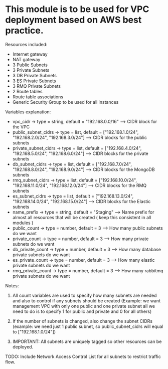 # This module is to be used for VPC deployment based on AWS best practice.

Resources included:
* Internet gateway
* NAT gateway
* 3 Public Subnets
* 3 Private Subnets
* 3 DB Private Subnets
* 3 ES Private Subnets
* 3 RMQ Private Subnets
* 2 Route tables
* Route table associations
* Generic Security Group to be used for all instances


Variables explanation:
* vpc_cidr             -> type = string, default = "192.168.0.0/16"                                        --> CIDR block for the VPC
* public_subnet_cidrs  -> type = list, default = ["192.168.1.0/24", "192.168.2.0/24", "192.168.3.0/24"]    --> CIDR blocks for the public subnets
* private_subnet_cidrs -> type = list, default = ["192.168.4.0/24", "192.168.5.0/24", "192.168.6.0/24"]    --> CIDR blocks for the private subnets
* db_subnet_cidrs      -> type = list, default = ["192.168.7.0/24", "192.168.8.0/24", "192.168.9.0/24"]    --> CIDR blocks for the MongoDB subnets
* rmq_subnet_cidrs     -> type = list, default = ["192.168.10.0/24", "192.168.11.0/24", "192.168.12.0/24"] --> CIDR blocks for the RMQ subnets
* es_subnet_cidrs      -> type = list, default = ["192.168.13.0/24", "192.168.14.0/24", "192.168.15.0/24"] --> CIDR blocks for the Elastic subnets
* name_prefix          -> type = string, default = "Staging"                                               --> Name prefix for almost all resources that will be created ( keep this consistent in all modules )
* public_count         -> type = number, default = 3                                                       --> How many public subnets do we want
* private_count        -> type = number, default = 3                                                       --> How many private subnets do we want
* db_private_count     -> type = number, default = 3                                                       --> How many database private subnets do we want
* es_private_count     -> type = number, default = 3                                                       --> How many elastic private subnets do we want
* rmq_private_count    -> type = number, default = 3                                                       --> How many rabbitmq private subnets do we want



Notes:
1. All count variables are used to specify how many subnets are needed and also to control if any subnets should be created (Example: we want management VPC with only one public and one private subnet all we need to do is to specify 1 for public and private and 0 for all others)

2. If the number of subnets is changed, also change the subnet CIDRs (example: we need just 1 public subnet, so public_subnet_cidrs will equal to ["192.168.1.0/24"])

3. IMPORTANT: All subnets are uniquely tagged so other resources can be deployed.



TODO:
Include Network Access Control List for all subnets to restrict traffic flow.
